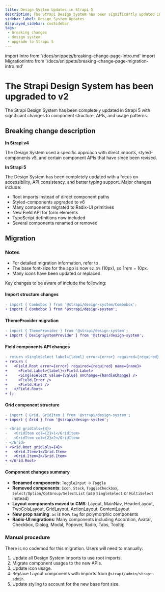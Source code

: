```yaml
---
title: Design System Updates in Strapi 5
description: The Strapi Design System has been significantly updated in Strapi 5 with changes to component structure, APIs, and usage patterns.
sidebar_label: Design System Updates
displayed_sidebar: cmsSidebar
tags:
 - breaking changes
 - design system
 - upgrade to Strapi 5
---
```

import Intro from '/docs/snippets/breaking-change-page-intro.md'
import MigrationIntro from '/docs/snippets/breaking-change-page-migration-intro.md'

# The Strapi Design System has been upgraded to v2

The Strapi Design System has been completely updated in Strapi 5 with significant changes to component structure, APIs, and usage patterns.

<Intro />

<BreakingChangeIdCard
  plugins
/>

## Breaking change description

<SideBySideContainer>

<SideBySideColumn>

**In Strapi v4**

The Design System used a specific approach with direct imports, styled-components v5, and certain component APIs that have since been revised.

</SideBySideColumn>

<SideBySideColumn>

**In Strapi 5**

The Design System has been completely updated with a focus on accessibility, API consistency, and better typing support. Major changes include:

- Root imports instead of direct component paths
- Styled-components upgraded to v6
- Many components migrated to Radix-UI primitives
- New Field API for form elements
- TypeScript definitions now included
- Several components renamed or removed

</SideBySideColumn>
</SideBySideContainer>

## Migration

<MigrationIntro />

### Notes

- For detailed migration information, refer to <ExternalLink text="the Design System migration guide" to="https://design-system.strapi.io/?path=/docs/getting-started-migration-guides-v1-to-v2--docs"/>.
- The base font-size for the app is now `62.5%` (10px), so 1rem = 10px.
- Many icons have been updated or replaced.

Key changes to be aware of include the following:

#### Import structure changes

```diff
- import { Combobox } from '@strapi/design-system/Combobox';
+ import { Combobox } from '@strapi/design-system';
```

#### ThemeProvider migration

```diff
- import { ThemeProvider } from '@strapi/design-system';
+ import { DesignSystemProvider } from '@strapi/design-system';
```

#### Field components API changes

```diff
- return <SingleSelect label={label} error={error} required={required} value={value} onChange={handleChange} />;
+ return (
+   <Field.Root error={error} required={required} name={name}>
+     <Field.Label>{label}</Field.Label>
+     <SingleSelect value={value} onChange={handleChange} />
+     <Field.Error />
+     <Field.Hint />
+   </Field.Root>
+ );
```

#### Grid component structure

```diff
- import { Grid, GridItem } from '@strapi/design-system';
+ import { Grid } from '@strapi/design-system';

- <Grid gridCols={4}>
-   <GridItem col={2}>1</GridItem>
-   <GridItem col={2}>2</GridItem>
- </Grid>
+ <Grid.Root gridCols={4}>
+   <Grid.Item>1</Grid.Item>
+   <Grid.Item>2</Grid.Item>
+ </Grid.Root>
```

#### Component changes summary

- **Renamed components**: `ToggleInput` → `Toggle`
- **Removed components**: `Icon`, `Stack`, `ToggleCheckbox`, `Select/Option/OptGroup/SelectList` (use `SingleSelect` or `MultiSelect` instead)
- **Layout components moved to CMS**: Layout, MainNav, HeaderLayout, TwoColsLayout, GridLayout, ActionLayout, ContentLayout
- **New prop naming**: `as` is now `tag` for polymorphic components
- **Radix-UI migrations**: Many components including Accordion, Avatar, Checkbox, Dialog, Modal, Popover, Radio, Tabs, Tooltip

### Manual procedure

There is no codemod for this migration. Users will need to manually:

1. Update all Design System imports to use root imports.
2. Migrate component usages to the new APIs.
3. Update icon usage.
4. Replace Layout components with imports from `@strapi/admin/strapi-admin`.
5. Update styling to account for the new base font size.
